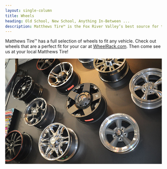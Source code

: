 ```yaml
---
layout: single-column
title: Wheels
heading: Old School, New School, Anything In-Between ...
description: Matthews Tire™ is the Fox River Valley’s best source for tires, service and awesome wheels. Customers in Green Bay, Appleton, Fond du Lac & Waupaca trust Matthews Tire.
---
```


Matthews Tire™  has a full selection of wheels to fit any vehicle. Check out wheels that are a perfect fit for your car at [WheelRack.com](http://www.wheelrack.com/upgrade_garage/start.jsp?partner=goodyear9x). Then come see us at your local Matthews Tire!

<a href="http://www.wheelrack.com/upgrade_garage/start.jsp?partner=goodyear9x">![Wheels](/img/wheels_img.jpg)</a>

